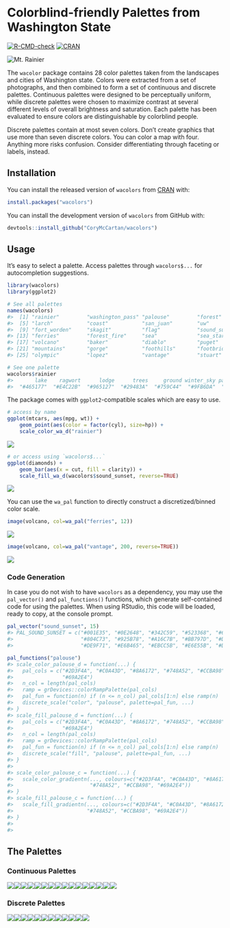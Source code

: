 
<!-- README.md is generated from README.Rmd. Please edit that file -->

# Colorblind-friendly Palettes from Washington State

<!-- badges: start -->

[![R-CMD-check](https://github.com/CoryMcCartan/wacolors/workflows/R-CMD-check/badge.svg)](https://github.com/CoryMcCartan/wacolors/actions)
[![CRAN](https://www.r-pkg.org/badges/version/wacolors)](https://cran.r-project.org/web/packages/wacolors/index.html)
<!-- badges: end -->

![Mt. Rainier](cover.jpg)

The `wacolor` package contains 28 color palettes taken from the
landscapes and cities of Washington state. Colors were extracted from a
set of photographs, and then combined to form a set of continuous and
discrete palettes. Continuous palettes were designed to be perceptually
uniform, while discrete palettes were chosen to maximize contrast at
several different levels of overall brightness and saturation. Each
palette has been evaluated to ensure colors are distinguishable by
colorblind people.

Discrete palettes contain at most seven colors. Don’t create graphics
that use more than seven discrete colors. You can color a map with four.
Anything more risks confusion. Consider differentiating through faceting
or labels, instead.

## Installation

You can install the released version of `wacolors` from
[CRAN](https://CRAN.R-project.org) with:

``` r
install.packages("wacolors")
```

You can install the development version of `wacolors` from GitHub with:

``` r
devtools::install_github("CoryMcCartan/wacolors")
```

## Usage

It’s easy to select a palette. Access palettes through `wacolors$...`
for autocompletion suggestions.

``` r
library(wacolors)
library(ggplot2)

# See all palettes
names(wacolors)
#>  [1] "rainier"         "washington_pass" "palouse"         "forest"         
#>  [5] "larch"           "coast"           "san_juan"        "uw"             
#>  [9] "fort_worden"     "skagit"          "flag"            "sound_sunset"   
#> [13] "ferries"         "forest_fire"     "sea"             "sea_star"       
#> [17] "volcano"         "baker"           "diablo"          "puget"          
#> [21] "mountains"       "gorge"           "foothills"       "footbridge"     
#> [25] "olympic"         "lopez"           "vantage"         "stuart"

# See one palette
wacolors$rainier
#>       lake    ragwort      lodge      trees     ground winter_sky paintbrush 
#>  "#465177"  "#E4C22B"  "#965127"  "#29483A"  "#759C44"  "#9FB6DA"  "#DF3383"
```

The package comes with `ggplot2`-compatible scales which are easy to
use.

``` r
# access by name
ggplot(mtcars, aes(mpg, wt)) +
    geom_point(aes(color = factor(cyl), size=hp)) +
    scale_color_wa_d("rainier")
```

![](man/figures/README-ggplot-1.png)<!-- -->

``` r
# or access using `wacolors$...`
ggplot(diamonds) +
    geom_bar(aes(x = cut, fill = clarity)) +
    scale_fill_wa_d(wacolors$sound_sunset, reverse=TRUE)
```

![](man/figures/README-ggplot-2.png)<!-- -->

You can use the `wa_pal` function to directly construct a
discretized/binned color scale.

``` r
image(volcano, col=wa_pal("ferries", 12))
```

![](man/figures/README-heatmap-1.png)<!-- -->

``` r
image(volcano, col=wa_pal("vantage", 200, reverse=TRUE))
```

![](man/figures/README-heatmap-2.png)<!-- -->

### Code Generation

In case you do not wish to have `wacolors` as a dependency, you may use
the `pal_vector()` and `pal_functions()` functions, which generate
self-contained code for using the palettes. When using RStudio, this
code will be loaded, ready to copy, at the console prompt.

``` r
pal_vector("sound_sunset", 15)
#> PAL_SOUND_SUNSET = c("#001E35", "#0E2648", "#342C59", "#523368", "#6D3D71",
#>                      "#804C73", "#925B78", "#A16C7B", "#BB797D", "#D08B79",
#>                      "#DE9F71", "#E6B465", "#EBCC5B", "#E6E55B", "#DCFF6C")

pal_functions("palouse")
#> scale_color_palouse_d = function(...) {
#>   pal_cols = c("#2D3F4A", "#C0A43D", "#8A6172", "#748A52", "#CCBA98",
#>                "#69A2E4")
#>   n_col = length(pal_cols)
#>   ramp = grDevices::colorRampPalette(pal_cols)
#>   pal_fun = function(n) if (n <= n_col) pal_cols[1:n] else ramp(n)
#>   discrete_scale("color", "palouse", palette=pal_fun, ...)
#> }
#> scale_fill_palouse_d = function(...) {
#>   pal_cols = c("#2D3F4A", "#C0A43D", "#8A6172", "#748A52", "#CCBA98",
#>                "#69A2E4")
#>   n_col = length(pal_cols)
#>   ramp = grDevices::colorRampPalette(pal_cols)
#>   pal_fun = function(n) if (n <= n_col) pal_cols[1:n] else ramp(n)
#>   discrete_scale("fill", "palouse", palette=pal_fun, ...)
#> }
#> 
#> scale_color_palouse_c = function(...) {
#>   scale_color_gradientn(..., colours=c("#2D3F4A", "#C0A43D", "#8A6172",
#>                         "#748A52", "#CCBA98", "#69A2E4"))
#> }
#> scale_fill_palouse_c = function(...) {
#>   scale_fill_gradientn(..., colours=c("#2D3F4A", "#C0A43D", "#8A6172",
#>                        "#748A52", "#CCBA98", "#69A2E4"))
#> }
#> 
#> 
```

## The Palettes

### Continuous Palettes

![](man/figures/README-cont-palettes-1.png)<!-- -->![](man/figures/README-cont-palettes-2.png)<!-- -->![](man/figures/README-cont-palettes-3.png)<!-- -->![](man/figures/README-cont-palettes-4.png)<!-- -->![](man/figures/README-cont-palettes-5.png)<!-- -->![](man/figures/README-cont-palettes-6.png)<!-- -->![](man/figures/README-cont-palettes-7.png)<!-- -->![](man/figures/README-cont-palettes-8.png)<!-- -->![](man/figures/README-cont-palettes-9.png)<!-- -->![](man/figures/README-cont-palettes-10.png)<!-- -->![](man/figures/README-cont-palettes-11.png)<!-- -->![](man/figures/README-cont-palettes-12.png)<!-- -->![](man/figures/README-cont-palettes-13.png)<!-- -->![](man/figures/README-cont-palettes-14.png)<!-- -->![](man/figures/README-cont-palettes-15.png)<!-- -->![](man/figures/README-cont-palettes-16.png)<!-- -->

### Discrete Palettes

![](man/figures/README-disc-palettes-1.png)<!-- -->![](man/figures/README-disc-palettes-2.png)<!-- -->![](man/figures/README-disc-palettes-3.png)<!-- -->![](man/figures/README-disc-palettes-4.png)<!-- -->![](man/figures/README-disc-palettes-5.png)<!-- -->![](man/figures/README-disc-palettes-6.png)<!-- -->![](man/figures/README-disc-palettes-7.png)<!-- -->![](man/figures/README-disc-palettes-8.png)<!-- -->![](man/figures/README-disc-palettes-9.png)<!-- -->![](man/figures/README-disc-palettes-10.png)<!-- -->![](man/figures/README-disc-palettes-11.png)<!-- -->![](man/figures/README-disc-palettes-12.png)<!-- -->
